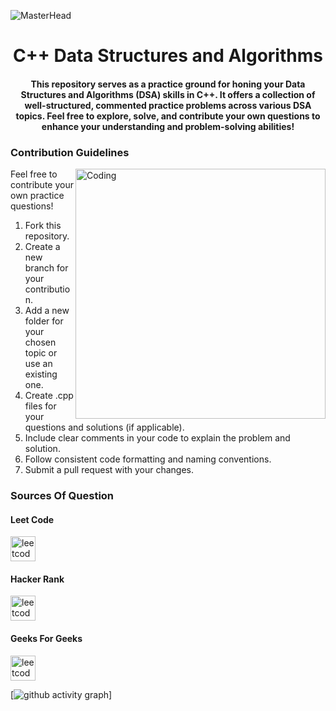  ![MasterHead](https://media.licdn.com/dms/image/C4E12AQGhFbRMPvf0tg/article-cover_image-shrink_600_2000/0/1636293868291?e=2147483647&v=beta&t=Cmx0QZ0okPduLbfWorB2IIaBXhGelna6dtW0z9E8L34)
<h1 align="center">C++ Data Structures and Algorithms </h1>
<h4 align="center">This repository serves as a practice ground for honing your Data Structures and Algorithms (DSA) skills in C++. It offers a collection of well-structured, commented practice problems across various DSA topics. Feel free to explore, solve, and contribute your own questions to enhance your understanding and problem-solving abilities!</h4>





<h3>Contribution Guidelines </h3>
<img align="right" alt="Coding" width="400" src="https://cdn.dribbble.com/users/1162077/screenshots/3848914/programmer.gif">

Feel free to contribute your own practice questions! 

1. Fork this repository.
2. Create a new branch for your contribution.
3. Add a new folder for your chosen topic or use an existing one.
4. Create .cpp files for your questions and solutions (if applicable).
5. Include clear comments in your code to explain the problem and solution.
6. Follow consistent code formatting and naming conventions.
7. Submit a pull request with your changes.

<h3>Sources Of Question</h3>
<h4>Leet Code</h4>
<p align="left"> <a href="https://leetcode.com/problemset" target="_blank" rel="noreferrer"> <img src="https://encrypted-tbn0.gstatic.com/images?q=tbn:ANd9GcRbSilcW4EH9RpmwzYJdNcNkBxGoGbe1oT_YQ&s" alt="leetcode" width="40" height="40"/> </a>

<h4>Hacker Rank</h4>
<p align="left"> <a href="https://www.hackerrank.com" target="_blank" rel="noreferrer"> <img src="https://cdn.iconscout.com/icon/free/png-256/free-hackerrank-3628823-3030100.png" alt="leetcode" width="40" height="40"/> </a>

<h4>Geeks For Geeks</h4>
<p align="left"> <a href="https://www.geeksforgeeks.org/user/yashraguzgo/" target="_blank" rel="noreferrer"> <img src="https://media.geeksforgeeks.org/wp-content/uploads/20240124135755/Output.gif" alt="leetcode" width="40" height="40"/> </a>

[![github activity graph](https://github-readme-activity-graph.vercel.app/graph?username=Yashraghuvans&theme=github-compact)]
